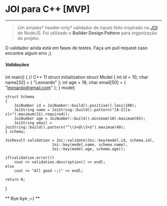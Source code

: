 # JOI para C++ [MVP]
---


> Um simples* header-only* validador de *inputs* feito inspirado no [JOI](https://github.com/hapijs/joi "JOI") do NodeJS. 
Foi utilizado o **Builder Design Pattern** para organização do projeto.

O validador ainda está em fases de testes. Faça um pull request caso encontre algum erro ;).

##### Validações

int main()
{
	// C++ 11 struct initialization
	struct Model
	{
		int id = 10;
		char name[32] = { "Leonardo" };
		int age = 18;
		char email[50] = { "leonardo@gmail.com" };
	} model;

	struct Schema
	{
		JoiNumber id = JoiNumber::build().positive().less(100);
		JoiString name = JoiString::build().pattern("[A-Z][a-z]+").maximum(31).required();
		JoiNumber age = JoiNumber::build().minimum(18).maximum(65);
		JoiString email = JoiString::build().pattern("^\\S+@\\S+$").maximum(49);
	} schema;

	JoiResult validation = Joi::validate(Joi::key(model.id, schema.id),
					     Joi::key(model.name, schema.name),
					     Joi::key(model.age, schema.age));

	if(validation.error())
		cout << validation.description() << endl;
	else
		cout << "All good ~;)" << endl;

	return 0;
}



** Bye bye ;~) **

